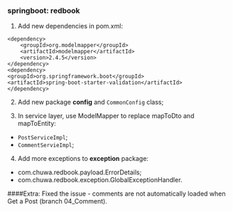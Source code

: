 ### springboot: redbook
1. Add new dependencies in pom.xml:
```
<dependency>
    <groupId>org.modelmapper</groupId>
    <artifactId>modelmapper</artifactId>
    <version>2.4.5</version>
</dependency>
<dependency>
<groupId>org.springframework.boot</groupId>
<artifactId>spring-boot-starter-validation</artifactId>
</dependency>
```

2. Add new package **config** and `CommonConfig` class;

3. In service layer, use ModelMapper to replace mapToDto and mapToEntity:
- `PostServiceImpl`;
- `CommentServieImpl`;

4. Add more exceptions to **exception** package:
- com.chuwa.redbook.payload.ErrorDetails;
- com.chuwa.redbook.exception.GlobalExceptionHandler.



####Extra:
Fixed the issue - comments are not automatically loaded when Get a Post (branch 04\_Comment).
